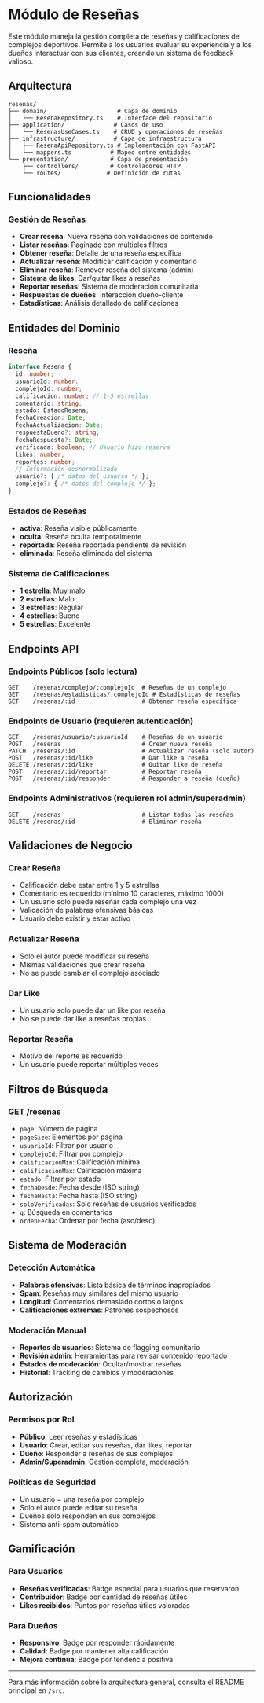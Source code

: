 # Módulo de Reseñas

Este módulo maneja la gestión completa de reseñas y calificaciones de complejos deportivos. Permite a los usuarios evaluar su experiencia y a los dueños interactuar con sus clientes, creando un sistema de feedback valioso.

## Arquitectura

```
resenas/
├── domain/                    # Capa de dominio
│   └── ResenaRepository.ts    # Interface del repositorio
├── application/              # Casos de uso
│   └── ResenasUseCases.ts    # CRUD y operaciones de reseñas
├── infrastructure/           # Capa de infraestructura
│   ├── ResenaApiRepository.ts # Implementación con FastAPI
│   └── mappers.ts           # Mapeo entre entidades
└── presentation/            # Capa de presentación
    ├── controllers/         # Controladores HTTP
    └── routes/             # Definición de rutas
```

## Funcionalidades

### Gestión de Reseñas
- **Crear reseña**: Nueva reseña con validaciones de contenido
- **Listar reseñas**: Paginado con múltiples filtros
- **Obtener reseña**: Detalle de una reseña específica
- **Actualizar reseña**: Modificar calificación y comentario
- **Eliminar reseña**: Remover reseña del sistema (admin)
- **Sistema de likes**: Dar/quitar likes a reseñas
- **Reportar reseñas**: Sistema de moderación comunitaria
- **Respuestas de dueños**: Interacción dueño-cliente
- **Estadísticas**: Análisis detallado de calificaciones

## Entidades del Dominio

### Reseña
```typescript
interface Resena {
  id: number;
  usuarioId: number;
  complejoId: number;
  calificacion: number; // 1-5 estrellas
  comentario: string;
  estado: EstadoResena;
  fechaCreacion: Date;
  fechaActualizacion: Date;
  respuestaDueno?: string;
  fechaRespuesta?: Date;
  verificada: boolean; // Usuario hizo reserva
  likes: number;
  reportes: number;
  // Información desnormalizada
  usuario?: { /* datos del usuario */ };
  complejo?: { /* datos del complejo */ };
}
```

### Estados de Reseñas
- **activa**: Reseña visible públicamente
- **oculta**: Reseña oculta temporalmente
- **reportada**: Reseña reportada pendiente de revisión
- **eliminada**: Reseña eliminada del sistema

### Sistema de Calificaciones
- **1 estrella**: Muy malo
- **2 estrellas**: Malo
- **3 estrellas**: Regular
- **4 estrellas**: Bueno
- **5 estrellas**: Excelente

## Endpoints API

### Endpoints Públicos (solo lectura)
```
GET    /resenas/complejo/:complejoId  # Reseñas de un complejo
GET    /resenas/estadisticas/:complejoId # Estadísticas de reseñas
GET    /resenas/:id                   # Obtener reseña específica
```

### Endpoints de Usuario (requieren autenticación)
```
GET    /resenas/usuario/:usuarioId    # Reseñas de un usuario
POST   /resenas                       # Crear nueva reseña
PATCH  /resenas/:id                   # Actualizar reseña (solo autor)
POST   /resenas/:id/like              # Dar like a reseña
DELETE /resenas/:id/like              # Quitar like de reseña
POST   /resenas/:id/reportar          # Reportar reseña
POST   /resenas/:id/responder         # Responder a reseña (dueño)
```

### Endpoints Administrativos (requieren rol admin/superadmin)
```
GET    /resenas                       # Listar todas las reseñas
DELETE /resenas/:id                   # Eliminar reseña
```

## Validaciones de Negocio

### Crear Reseña
- Calificación debe estar entre 1 y 5 estrellas
- Comentario es requerido (mínimo 10 caracteres, máximo 1000)
- Un usuario solo puede reseñar cada complejo una vez
- Validación de palabras ofensivas básicas
- Usuario debe existir y estar activo

### Actualizar Reseña
- Solo el autor puede modificar su reseña
- Mismas validaciones que crear reseña
- No se puede cambiar el complejo asociado

### Dar Like
- Un usuario solo puede dar un like por reseña
- No se puede dar like a reseñas propias

### Reportar Reseña
- Motivo del reporte es requerido
- Un usuario puede reportar múltiples veces

## Filtros de Búsqueda

### GET /resenas
- `page`: Número de página
- `pageSize`: Elementos por página
- `usuarioId`: Filtrar por usuario
- `complejoId`: Filtrar por complejo
- `calificacionMin`: Calificación mínima
- `calificacionMax`: Calificación máxima
- `estado`: Filtrar por estado
- `fechaDesde`: Fecha desde (ISO string)
- `fechaHasta`: Fecha hasta (ISO string)
- `soloVerificadas`: Solo reseñas de usuarios verificados
- `q`: Búsqueda en comentarios
- `ordenFecha`: Ordenar por fecha (asc/desc)

## Sistema de Moderación

### Detección Automática
- **Palabras ofensivas**: Lista básica de términos inapropiados
- **Spam**: Reseñas muy similares del mismo usuario
- **Longitud**: Comentarios demasiado cortos o largos
- **Calificaciones extremas**: Patrones sospechosos

### Moderación Manual
- **Reportes de usuarios**: Sistema de flagging comunitario
- **Revisión admin**: Herramientas para revisar contenido reportado
- **Estados de moderación**: Ocultar/mostrar reseñas
- **Historial**: Tracking de cambios y moderaciones

## Autorización

### Permisos por Rol
- **Público**: Leer reseñas y estadísticas
- **Usuario**: Crear, editar sus reseñas, dar likes, reportar
- **Dueño**: Responder a reseñas de sus complejos
- **Admin/Superadmin**: Gestión completa, moderación

### Políticas de Seguridad
- Un usuario = una reseña por complejo
- Solo el autor puede editar su reseña
- Dueños solo responden en sus complejos
- Sistema anti-spam automático

## Gamificación

### Para Usuarios
- **Reseñas verificadas**: Badge especial para usuarios que reservaron
- **Contribuidor**: Badge por cantidad de reseñas útiles
- **Likes recibidos**: Puntos por reseñas útiles valoradas

### Para Dueños
- **Responsivo**: Badge por responder rápidamente
- **Calidad**: Badge por mantener alta calificación
- **Mejora continua**: Badge por tendencia positiva

---

Para más información sobre la arquitectura general, consulta el README principal en `/src`.
